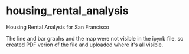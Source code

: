 # housing_rental_analysis
Housing Rental Analysis for San Francisco

The line and bar graphs and the map were not visible in the ipynb file, so created PDF verion of the file and uploaded where it's all visible.
